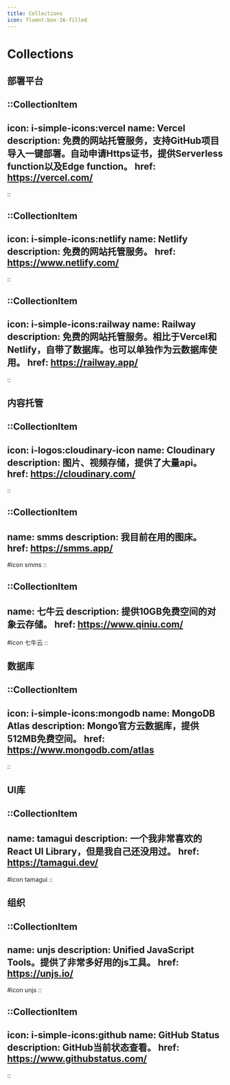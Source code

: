 ```yaml
---
title: Collections
icon: fluent:box-16-filled
---
```


# Collections

## 部署平台

::CollectionItem
---
icon: i-simple-icons:vercel
name: Vercel
description: 免费的网站托管服务，支持GitHub项目导入一键部署。自动申请Https证书，提供Serverless function以及Edge function。
href: https://vercel.com/
---
::

::CollectionItem
---
icon: i-simple-icons:netlify
name: Netlify
description: 免费的网站托管服务。
href: https://www.netlify.com/
---
::

::CollectionItem
---
icon: i-simple-icons:railway
name: Railway
description: 免费的网站托管服务。相比于Vercel和Netlify，自带了数据库。也可以单独作为云数据库使用。
href: https://railway.app/
---
::

## 内容托管

::CollectionItem
---
icon: i-logos:cloudinary-icon
name: Cloudinary
description: 图片、视频存储，提供了大量api。
href: https://cloudinary.com/
---
::

::CollectionItem
---
name: smms
description: 我目前在用的图床。
href: https://smms.app/
---
#icon
smms
::

::CollectionItem
---
name: 七牛云
description: 提供10GB免费空间的对象云存储。
href: https://www.qiniu.com/
---
#icon
七牛云
::

## 数据库

::CollectionItem
---
icon: i-simple-icons:mongodb
name: MongoDB Atlas
description: Mongo官方云数据库，提供512MB免费空间。
href: https://www.mongodb.com/atlas
---
::

## UI库

::CollectionItem
---
name: tamagui
description: 一个我非常喜欢的React UI Library，但是我自己还没用过。
href: https://tamagui.dev/
---
#icon
tamagui
::

## 组织

::CollectionItem
---
name: unjs
description: Unified JavaScript Tools。提供了非常多好用的js工具。
href: https://unjs.io/
---
#icon
unjs
::

::CollectionItem
---
icon: i-simple-icons:github
name: GitHub Status
description: GitHub当前状态查看。
href: https://www.githubstatus.com/
---
::